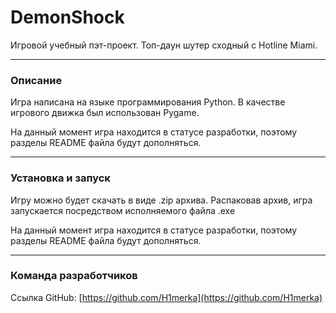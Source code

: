 # DemonShock
Игровой учебный пэт-проект. Топ-даун шутер сходный с Hotline Miami. 


----------


### Описание


Игра написана на языке программирования Python. В качестве игрового движка был использован Pygame.

На данный момент игра находится в статусе разработки, поэтому разделы README файла будут дополняться.


----------


### Установка и запуск


Игру можно будет скачать в виде .zip архива. Распаковав архив, игра запускается посредством исполняемого файла .exe

На данный момент игра находится в статусе разработки, поэтому разделы README файла будут дополняться.


----------


### Команда разработчиков
Ссылка GitHub: [https://github.com/H1merka](https://github.com/H1merka) 